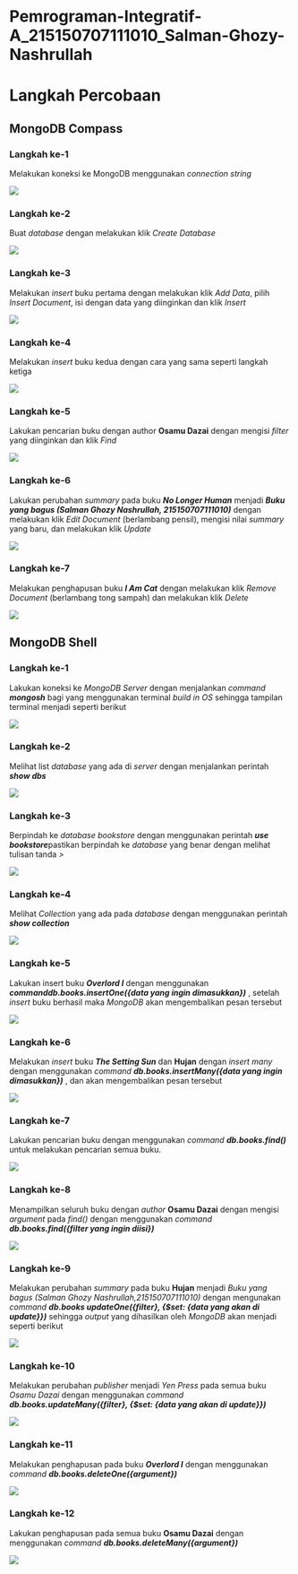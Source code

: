 # Pemrograman-Integratif-A_215150707111010_Salman-Ghozy-Nashrullah

<h1>Langkah Percobaan</h1>
<h2>MongoDB Compass</h2>
<h3>Langkah ke-1</h3>
<p>Melakukan koneksi ke MongoDB menggunakan <i>connection string</i></p>
<img src="gambar/1.PNG">

<h3>Langkah ke-2</h3>
<p>Buat <i>database</i> dengan melakukan klik <i>Create Database</i></p>
<img src="gambar/2.PNG">

<h3>Langkah ke-3</h3>
<p>Melakukan <i>insert</i> buku pertama dengan melakukan klik <i>Add Data</i>, pilih <i>Insert
Document</i>, isi dengan data yang diinginkan dan klik <i>Insert</i></p>
<img src="gambar/3.PNG">

<h3>Langkah ke-4</h3>
<p>Melakukan <i>insert</i> buku kedua dengan cara yang sama seperti langkah ketiga</p>
<img src="gambar/4.PNG">

<h3>Langkah ke-5</h3>
<p>Lakukan pencarian buku dengan author <b>Osamu Dazai</b> dengan mengisi <i>filter</i> yang
diinginkan dan klik <i>Find</i></p>
<img src="gambar/5.PNG">

<h3>Langkah ke-6</h3>
<p>Lakukan perubahan <i>summary</i> pada buku <b><i>No Longer Human</b></i> menjadi <b><i>Buku yang bagus (Salman Ghozy Nashrullah, 215150707111010)</i></b> dengan melakukan klik <i>Edit Document</i> (berlambang pensil), mengisi nilai <i>summary</i> yang baru, dan melakukan klik <i>Update</i></P>
<img src="gambar/6.PNG">

<h3>Langkah ke-7</h3>
<p>Melakukan penghapusan buku <b><i>I Am Cat</i></b> dengan melakukan klik <i>Remove Document</i> (berlambang tong sampah) dan melakukan klik <i>Delete</i></p>
<img src="gambar/7.PNG">

<h2>MongoDB Shell</h2>
<h3>Langkah ke-1</h3>
<p>Lakukan koneksi ke <i>MongoDB Server</i> dengan menjalankan <i>command <b>mongosh</b></i> bagi yang menggunakan terminal <i>build in OS</i> sehingga tampilan terminal menjadi seperti berikut</p>
<img src="gambar/8.PNG">

<h3>Langkah ke-2</h3>
<p>Melihat list <i>database</i> yang ada di <i>server</i> dengan menjalankan perintah <i><b>show dbs</b></i>  </p>
<img src="gambar/9.PNG">

<h3>Langkah ke-3</h3>
<p>Berpindah ke <i> database bookstore</i> dengan menggunakan perintah <b><i>use bookstore</i></b>pastikan berpindah ke <i>database</i> yang benar dengan melihat tulisan tanda <i> > </i></p>
<img src="gambar/10.PNG">

<h3>Langkah ke-4</h3>
<p>Melihat <i>Collection</i> yang ada pada <i>database</i> dengan menggunakan perintah <i><b>show collection</b></i> </p>
<img src="gambar/11.PNG">

<h3>Langkah ke-5</h3>
<p>Lakukan insert buku <b><i>Overlord I</i></b> dengan menggunakan <b><i>commanddb.books.insertOne({<i>data yang ingin dimasukkan</i>})</b></i> , setelah <i>insert</i> buku berhasil maka <i>MongoDB</i> akan mengembalikan pesan tersebut</P>
<img src="gambar/12.PNG">

<h3>Langkah ke-6</h3>
<p>Melakukan <i>insert</i> buku <b><i>The Setting Sun</b></i> dan <b>Hujan</b> dengan <i>insert many</i> dengan menggunakan <i>command <b>db.books.insertMany({data yang ingin dimasukkan})</b></i> , dan akan mengembalikan pesan tersebut</p>
<img src="gambar/13.PNG">

<h3>Langkah ke-7</h3>
<p>Lakukan pencarian buku dengan menggunakan <i>command</i> <b><i>db.books.find()</b></i> untuk melakukan pencarian semua buku.</p>
<img src="gambar/14.PNG">

<h3>Langkah ke-8</h3>
<p>Menampilkan seluruh buku dengan <i>author</i> <b>Osamu Dazai</b> dengan mengisi <i>argument</i> pada <i>find()</i> dengan menggunakan <i>command</i> <i><b>db.books.find({filter yang ingin diisi})</b></i></p>
<img src="gambar/15.PNG">

<h3>Langkah ke-9</h3>
<p>Melakukan perubahan <i>summary</i> pada buku <b>Hujan</b> menjadi <i>Buku yang bagus (Salman Ghozy Nashrullah,215150707111010)</i> dengan mengunakan <i>command</i> <i><b>db.books updateOne({filter}, {$set: {data yang akan di update}})</b></i> sehingga <i>output</i> yang dihasilkan oleh <i>MongoDB</i> akan menjadi seperti berikut</p>
<img src="gambar/16.PNG">

<h3>Langkah ke-10</h3>
<p>Melakukan perubahan <i>publisher</i> menjadi <i>Yen Press</i> pada semua buku <i>Osamu Dazai</i> dengan menggunakan <i>command</i> <b><i>db.books.updateMany({filter}, {$set: {data yang akan di update}})</i></b></p>
<img src="gambar/17.PNG">

<h3>Langkah ke-11</h3>
<p>Melakukan penghapusan pada buku <i><b>Overlord I</i></b> dengan menggunakan <i>command</i> <i><b>db.books.deleteOne({argument})</i></b></p>
<img src="gambar/18.PNG">

<h3>Langkah ke-12</h3>
<p>Lakukan penghapusan pada semua buku <b>Osamu Dazai</b> dengan menggunakan <i>command</i> <i><b>db.books.deleteMany({argument})</i></b></p>
<img src="gambar/19.PNG">